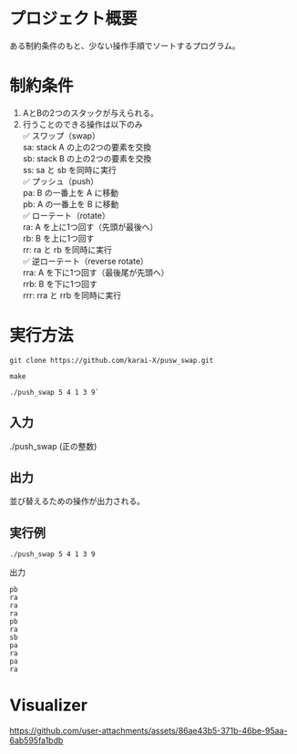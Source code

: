 # プロジェクト概要
ある制約条件のもと、少ない操作手順でソートするプログラム。
# 制約条件
1. AとBの2つのスタックが与えられる。  
2. 行うことのできる操作は以下のみ  
   ✅ スワップ（swap）  
   sa: stack A の上の2つの要素を交換  
   sb: stack B の上の2つの要素を交換  
   ss: sa と sb を同時に実行  
   ✅ プッシュ（push）  
   pa: B の一番上を A に移動  
   pb: A の一番上を B に移動  
   ✅ ローテート（rotate）  
   ra: A を上に1つ回す（先頭が最後へ）    
   rb: B を上に1つ回す  
   rr: ra と rb を同時に実行  
   ✅ 逆ローテート（reverse rotate）  
   rra: A を下に1つ回す（最後尾が先頭へ）  
   rrb: B を下に1つ回す  
   rrr: rra と rrb を同時に実行  
# 実行方法
```
git clone https://github.com/karai-X/pusw_swap.git
```
```
make
```
```
./push_swap 5 4 1 3 9`
```
## 入力
./push_swap (正の整数)  
## 出力
並び替えるための操作が出力される。
## 実行例
```
./push_swap 5 4 1 3 9
```
出力
```
pb  
ra  
ra  
ra  
pb  
ra  
sb  
pa  
ra  
pa  
ra  
```
# Visualizer
https://github.com/user-attachments/assets/86ae43b5-371b-46be-95aa-6ab595fa1bdb



